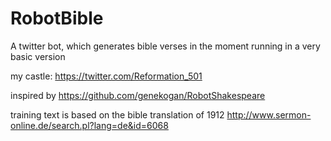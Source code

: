 # RobotBible
A twitter bot, which generates bible verses
in the moment running in a very basic version

my castle: https://twitter.com/Reformation_501

inspired by https://github.com/genekogan/RobotShakespeare

training text is based on the bible translation of 1912
http://www.sermon-online.de/search.pl?lang=de&id=6068


